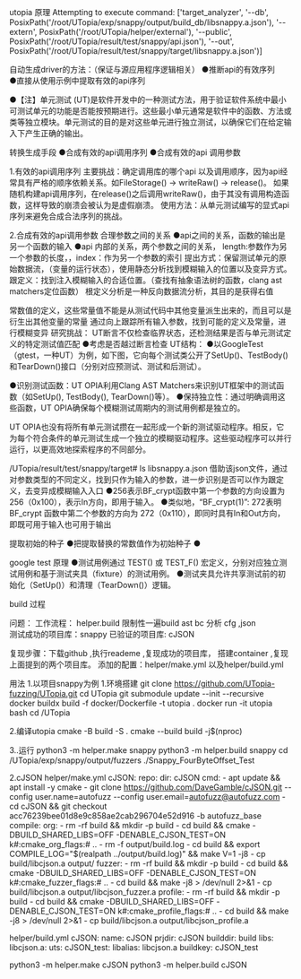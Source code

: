 utopia 原理
Attempting to execute command: ['target_analyzer', '--db', PosixPath('/root/UTopia/exp/snappy/output/build_db/libsnappy.a.json'), '--extern', PosixPath('/root/UTopia/helper/external'), '--public', PosixPath('/root/UTopia/result/test/snappy/api.json'), '--out', PosixPath('/root/UTopia/result/test/snappy/target/libsnappy.a.json')]

自动生成driver的方法：（保证与源应用程序逻辑相关）
●推断api的有效序列                     
●直接从使用示例中提取有效的api序列

●【注】单元测试 (UT)是软件开发中的一种测试方法，用于验证软件系统中最小可测试单元的功能是否能按预期进行。这些最小单元通常是软件中的函数、方法或类等独立模块。单元测试的目的是对这些单元进行独立测试，以确保它们在给定输入下产生正确的输出。


转换生成手段
●合成有效的api调用序列
●合成有效的api 调用参数


1.有效的api调用序列
主要挑战：确定调用库的哪个api 以及调用顺序，因为api经常具有严格的顺序依赖关系。如FileStorage() → writeRaw() → release()。
如果随机构建api调用序列，在release()之后调用writeRaw()，由于其没有调用构造函数，这样导致的崩溃会被认为是虚假崩溃。
使用方法：从单元测试编写的显式api序列来避免合成合法序列的挑战。

2.合成有效的api调用参数
合理参数之间的关系
●api之间的关系，函数的输出是另一个函数的输入
●api 内部的关系，两个参数之间的关系， length:参数作为另一个参数的长度，，index：作为另一个参数的索引
提出方式：保留测试单元的原始数据流，（变量的运行状态），使用静态分析找到模糊输入的位置以及变异方式。
跟定义：找到注入模糊输入的合适位置。（查找有抽象语法树的函数，clang ast matchers定位函数）
根定义分析是一种反向数据流分析，其目的是获得右值



常数值的定义，这些常量值不能是从测试代码中其他变量派生出来的，而且可以是衍生出其他变量的常量
通过向上跟踪所有输入参数，找到可能的定义及常量，进行模糊变异
研究挑战：
UT断言不仅检查临界状态，还检测结果是否与单元测试定义的特定测试值匹配
●考虑是否越过断言检查
UT结构：
●以GoogleTest（gtest，一种UT）为例，如下图，它向每个测试类公开了SetUp()、TestBody()和TearDown()接口（分别对应预测试、测试和后测试）。

●识别测试函数：UT OPIA利用Clang AST Matchers来识别UT框架中的测试函数（如SetUp(), TestBody(), TearDown()等）。
●保持独立性：通过明确调用这些函数，UT OPIA确保每个模糊测试周期内的测试用例都是独立的。

UT OPIA也没有将所有单元测试攒在一起形成一个新的测试驱动程序。相反，它为每个符合条件的单元测试生成一个独立的模糊驱动程序。这些驱动程序可以并行运行，以更高效地探索程序的不同部分。


/UTopia/result/test/snappy/target# ls
libsnappy.a.json
借助该json文件，通过对参数类型的不同定义，找到只作为输入的参数，进一步识别是否可以作为跟定义，去变异成模糊输入入口
●256表示BF_crypt函数中第一个参数的方向设置为256（0x100），表示In方向，即用于输入。
●类似地，“BF_crypt(1)”: 272表明 BF_crypt 函数中第二个参数的方向为 272（0x110），即同时具有In和Out方向，即既可用于输入也可用于输出

提取初始的种子
●把提取替换的常数值作为初始种子
●





google test 原理
●测试用例通过 TEST() 或 TEST_F() 宏定义，分别对应独立测试用例和基于测试夹具（fixture）的测试用例。
●测试夹具允许共享测试前的初始化（SetUp()）和清理（TearDown()）逻辑。




build 过程

问题： 工作流程：
helper.build 
限制性一遍build ast bc 
分析 cfg ,json  
测试成功的项目库：snappy
已验证的项目库: cJSON 

复现步骤：下载github ,执行reademe ,复现成功的项目库，  搭建container ,复现上面提到的两个项目库。
添加的配置：helper/make.yml 以及helper/build.yml 

用法
1.以项目snappy为例
1.环境搭建
git clone https://github.com/UTopia-fuzzing/UTopia.git
cd UTopia
git submodule update --init --recursive
docker buildx build -f docker/Dockerfile -t utopia .
docker run -it utopia bash
cd /UTopia
 
2.编译utopia
cmake -B build -S .
cmake --build build -j$(nproc)

3..运行
python3 -m helper.make snappy
python3 -m helper.build snappy
cd /UTopia/exp/snappy/output/fuzzers
./Snappy_FourByteOffset_Test

2.cJSON
helper/make.yml
cJSON:
    repo:
      dir: cJSON
      cmd:
        - apt update && apt install -y cmake
        - git clone  https://github.com/DaveGamble/cJSON.git --config user.name=autofuzz --config user.email=autofuzz@autofuzz.com
        - cd cJSON && git checkout acc76239bee01d8e9c858ae2cab296704e52d916 -b autofuzz_base
    compile:
      org:
        - rm -rf build && mkdir -p build
        - cd build &&  cmake -DBUILD_SHARED_LIBS=OFF -DENABLE_CJSON_TEST=ON k#:cmake_org_flags:# ..
        - rm -f output/build.log
        - cd build && export COMPILE_LOG="$(realpath ../output/build.log)" && make V=1 -j8
        - cp build/libcjson.a output/
      fuzzer:
        - rm -rf build && mkdir -p build
        - cd build && cmake -DBUILD_SHARED_LIBS=OFF -DENABLE_CJSON_TEST=ON  k#:cmake_fuzzer_flags:# ..
        - cd build && make -j8 > /dev/null 2>&1
        - cp build/libcjson.a output/libcjson_fuzzer.a
      profile:
        - rm -rf build && mkdir -p build
        - cd build && cmake -DBUILD_SHARED_LIBS=OFF -DENABLE_CJSON_TEST=ON  k#:cmake_profile_flags:# ..
        - cd build && make -j8 > /dev/null 2>&1
        - cp build/libcjson.a output/libcjson_profile.a

helper/build.yml
cJSON:
  name: cJSON
  prjdir: cJSON
  builddir: build
  libs:
    libcjson.a:
  uts:
    cJSON_test:
      libalias: libcjson.a
      buildkey: cJSON_test


python3 -m helper.make cJSON
python3 -m helper.build cJSON

 
